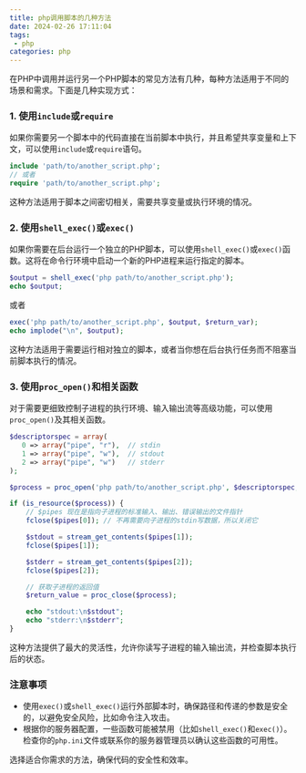 ```yaml
---
title: php调用脚本的几种方法
date: 2024-02-26 17:11:04
tags:
 - php 
categories: php
---
```


在PHP中调用并运行另一个PHP脚本的常见方法有几种，每种方法适用于不同的场景和需求。下面是几种实现方式：

### 1. 使用`include`或`require`

如果你需要另一个脚本中的代码直接在当前脚本中执行，并且希望共享变量和上下文，可以使用`include`或`require`语句。

```php
include 'path/to/another_script.php';
// 或者
require 'path/to/another_script.php';
```

这种方法适用于脚本之间密切相关，需要共享变量或执行环境的情况。

### 2. 使用`shell_exec()`或`exec()`

如果你需要在后台运行一个独立的PHP脚本，可以使用`shell_exec()`或`exec()`函数。这将在命令行环境中启动一个新的PHP进程来运行指定的脚本。

```php
$output = shell_exec('php path/to/another_script.php');
echo $output;
```

或者

```php
exec('php path/to/another_script.php', $output, $return_var);
echo implode("\n", $output);
```

这种方法适用于需要运行相对独立的脚本，或者当你想在后台执行任务而不阻塞当前脚本执行的情况。

<!-- more -->
### 3. 使用`proc_open()`和相关函数

对于需要更细致控制子进程的执行环境、输入输出流等高级功能，可以使用`proc_open()`及其相关函数。

```php
$descriptorspec = array(
   0 => array("pipe", "r"),  // stdin
   1 => array("pipe", "w"),  // stdout
   2 => array("pipe", "w")   // stderr
);

$process = proc_open('php path/to/another_script.php', $descriptorspec, $pipes);

if (is_resource($process)) {
    // $pipes 现在是指向子进程的标准输入、输出、错误输出的文件指针
    fclose($pipes[0]); // 不再需要向子进程的stdin写数据，所以关闭它

    $stdout = stream_get_contents($pipes[1]);
    fclose($pipes[1]);

    $stderr = stream_get_contents($pipes[2]);
    fclose($pipes[2]);

    // 获取子进程的返回值
    $return_value = proc_close($process);

    echo "stdout:\n$stdout";
    echo "stderr:\n$stderr";
}
```

这种方法提供了最大的灵活性，允许你读写子进程的输入输出流，并检查脚本执行后的状态。

### 注意事项

- 使用`exec()`或`shell_exec()`运行外部脚本时，确保路径和传递的参数是安全的，以避免安全风险，比如命令注入攻击。
- 根据你的服务器配置，一些函数可能被禁用（比如`shell_exec()`和`exec()`）。检查你的`php.ini`文件或联系你的服务器管理员以确认这些函数的可用性。

选择适合你需求的方法，确保代码的安全性和效率。

